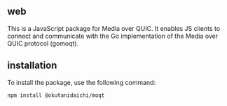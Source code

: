 ## web

This is a JavaScript package for Media over QUIC.
It enables JS clients to connect and communicate with the Go implementation of the Media over QUIC protocol (gomoqt).

## installation
To install the package, use the following command:

```bash
npm install @okutanidaichi/moqt
```